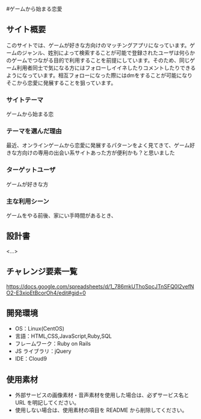 #ゲームから始まる恋愛

## サイト概要
このサイトでは、ゲームが好きな方向けのマッチングアプリになっています。ゲームのジャンル、姓別によって検索することが可能で登録されたユーザは何らかのゲームでつながる目的で利用することを前提にしています。そのため、同じゲーム利用者同士で気になる方にはフォローしイイネしたりコメントしたりできるようになっています。相互フォローになった際にはdmをすることが可能になりそこから恋愛に発展することを狙っています。

### サイトテーマ

ゲームから始まる恋

### テーマを選んだ理由

最近、オンラインゲームから恋愛に発展するパターンをよく見てきて、ゲーム好きな方向けの専用の出会い系サイトあった方が便利かも？と思いました  

### ターゲットユーザ

ゲームが好きな方

### 主な利用シーン

ゲームをやる前後、家にい手時間があるとき、

## 設計書

<...>

## チャレンジ要素一覧

https://docs.google.com/spreadsheets/d/1_786mkUThoSpcJTnSFQ0l2vefNO2-E3xioEtBcorOh4/edit#gid=0

## 開発環境

- OS：Linux(CentOS)
- 言語：HTML,CSS,JavaScript,Ruby,SQL
- フレームワーク：Ruby on Rails
- JS ライブラリ：jQuery
- IDE：Cloud9

## 使用素材

- 外部サービスの画像素材・音声素材を使用した場合は、必ずサービス名と URL を明記してください。
- 使用しない場合は、使用素材の項目を README から削除してください。
